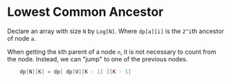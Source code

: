 Lowest Common Ancestor
======

Declare an array with size `N` by `Log[N]`. Where `dp[a][i]` is the `2^i`th ancestor of node `a`.

When getting the `k`th parent of a node `n`, it is not necessary to count from the node. Instead, we can "jump" to one of the previous nodes. 

```cpp
	dp[N][K] = dp[ dp[U][K - 1] ][K - 1]
```
